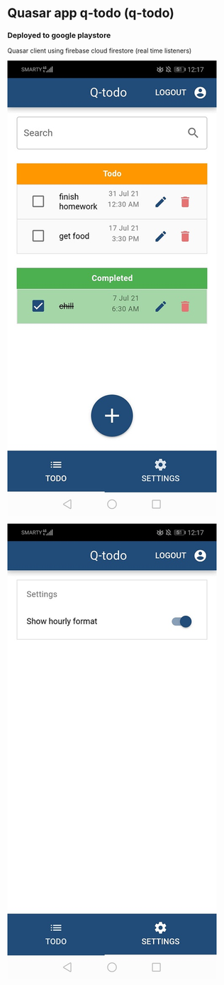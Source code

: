 # Quasar app q-todo (q-todo)

### Deployed to google playstore

Quasar client using firebase cloud firestore (real time listeners)

![Screenshot](app1.jpg)

![Screenshot](app3.jpg)
